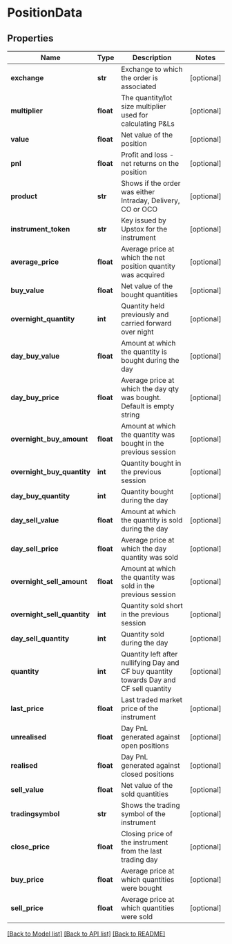 # PositionData

## Properties
Name | Type | Description | Notes
------------ | ------------- | ------------- | -------------
**exchange** | **str** | Exchange to which the order is associated | [optional] 
**multiplier** | **float** | The quantity/lot size multiplier used for calculating P&amp;Ls | [optional] 
**value** | **float** | Net value of the position | [optional] 
**pnl** | **float** | Profit and loss - net returns on the position | [optional] 
**product** | **str** | Shows if the order was either Intraday, Delivery, CO or OCO | [optional] 
**instrument_token** | **str** | Key issued by Upstox for the instrument | [optional] 
**average_price** | **float** | Average price at which the net position quantity was acquired | [optional] 
**buy_value** | **float** | Net value of the bought quantities | [optional] 
**overnight_quantity** | **int** | Quantity held previously and carried forward over night | [optional] 
**day_buy_value** | **float** | Amount at which the quantity is bought during the day | [optional] 
**day_buy_price** | **float** | Average price at which the day qty was bought. Default is empty string | [optional] 
**overnight_buy_amount** | **float** | Amount at which the quantity was bought in the previous session | [optional] 
**overnight_buy_quantity** | **int** | Quantity bought in the previous session | [optional] 
**day_buy_quantity** | **int** | Quantity bought during the day | [optional] 
**day_sell_value** | **float** | Amount at which the quantity is sold during the day | [optional] 
**day_sell_price** | **float** | Average price at which the day quantity was sold | [optional] 
**overnight_sell_amount** | **float** | Amount at which the quantity was sold in the previous session | [optional] 
**overnight_sell_quantity** | **int** | Quantity sold short in the previous session | [optional] 
**day_sell_quantity** | **int** | Quantity sold during the day | [optional] 
**quantity** | **int** | Quantity left after nullifying Day and CF buy quantity towards Day and CF sell quantity | [optional] 
**last_price** | **float** | Last traded market price of the instrument | [optional] 
**unrealised** | **float** | Day PnL generated against open positions | [optional] 
**realised** | **float** | Day PnL generated against closed positions | [optional] 
**sell_value** | **float** | Net value of the sold quantities | [optional] 
**tradingsymbol** | **str** | Shows the trading symbol of the instrument | [optional] 
**close_price** | **float** | Closing price of the instrument from the last trading day | [optional] 
**buy_price** | **float** | Average price at which quantities were bought | [optional] 
**sell_price** | **float** | Average price at which quantities were sold | [optional] 

[[Back to Model list]](../README.md#documentation-for-models) [[Back to API list]](../README.md#documentation-for-api-endpoints) [[Back to README]](../README.md)

